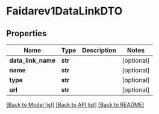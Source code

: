 # Faidarev1DataLinkDTO

## Properties
Name | Type | Description | Notes
------------ | ------------- | ------------- | -------------
**data_link_name** | **str** |  | [optional] 
**name** | **str** |  | [optional] 
**type** | **str** |  | [optional] 
**url** | **str** |  | [optional] 

[[Back to Model list]](../README.md#documentation-for-models) [[Back to API list]](../README.md#documentation-for-api-endpoints) [[Back to README]](../README.md)


